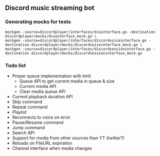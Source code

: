 ## Discord music streaming bot

### Generating mocks for tests
```shell
mockgen -source=discordplayer/interfaces/dcainterface.go -destination discordplayer/mocks/dcainterface_mock.go \
mockgen -source=discordplayer/interfaces/discordvoiceinterface.go -destination discordplayer/mocks/discordvoiceinterface_mock.go \
mockgen -source=discordplayer/interfaces/discordsessioninterface.go -destination discordplayer/mocks/discordsessioninterface_mock.go
```

### Todo list
- Proper queue implementation with limit
	- Queue API to get current media in queue & size
	- Current media API
	- Clear media queue API
- Current playback duration API
- Skip command
- Repeat command
- Playlist
- Reconnects to voice on error
- Pause/Resume command
- Jump command
- Search API
- Support for media from other sources than YT (twitter?)
- Reloads on FileURL expiration
- Channel interface when media changes
